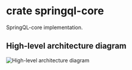 # crate springql-core

 SpringQL-core implementation.

## High-level architecture diagram

![High-level architecture diagram](https://raw.githubusercontent.com/SpringQL/SpringQL.github.io/main/static/img/springql-architecture.svg)
